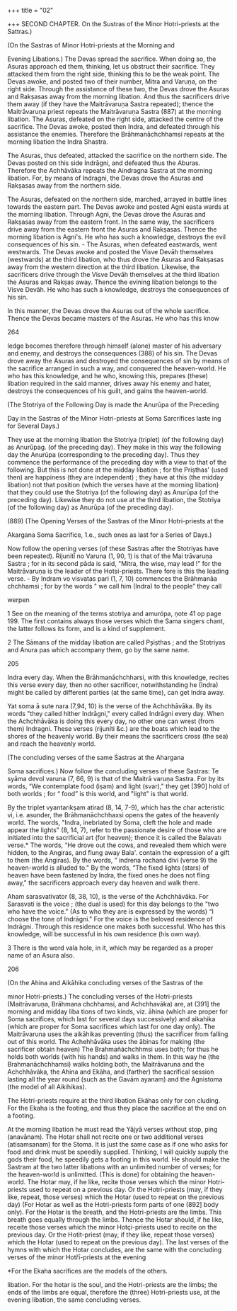 +++
title = "02"

+++
SECOND CHAPTER. On the Sustras of the Minor Hotri-priests at the Sattras.) 

(On the Sastras of Minor Hotri-priests at the Morning and 

Evening Libations.) The Devas spread the sacrifice. When doing so, the Asuras approach ed them, thinking, let us obstruct their sacrifice. They attacked them from the right side, thinking this to be the weak point. The Devas awoke, and posted two of their number, Mitra and Varuṇa, on the right side. Through the assistance of these two, the Devas drove the Asuras and Rakṣasas away from the morning libation. And thus the sacrificers drive them away (if they have the Maitrāvaruṇa Sastra repeated); thence the Maitrāvaruṇa priest repeats the Maitrāvaruṇa Sastra (887) at the morning libation. The Asuras, defeated on the right side, attacked the centre of the sacrifice. The Devas awoke, posted then Indra, and defeated through his assistance the enemies. Therefore the Brāhmanāchchhamsi repeats at the morning libation the Indra Shastra. 

The Asuras, thus defeated, attacked the sacrifice on the northern side. The Devas posted on this side Indrāgni, and defeated thus the Aburas. Therefore the Achhāvāka repeats the Aindragna Sastra at the morning libation. For, by means of Indragni, the Devas drove the Asuras and Rakṣasas away from the northern side. 

The Asuras, defeated on the northern side, marched, arrayed in battle lines towards the eastern part. The Devas awoke and posted Agni easta wards at the morning libation. Through Agni, the Devas drove the Asuras and Rakṣasas away from the eastern front. In the same way, the sacrificers drive away from the eastern front the Asuras and Rakṣasas. Thence the morning libation is Agni's. He who has such a knowledge, destroys the evil consequences of his sin. - The Asuras, when defeated eastwards, went westwards. The Devas awoke and posted the Visve Devāh themselves (westwards) at the third libation, who thus drove the Asuras and Rakṣasas away from the western direction at the third libation. Likewise, the sacrificers drive through the Visve Devāh themselves at the third libation the Asuras and Rakṣas away. Thence the evining libation belongs to the Visve Devāh. He who has such a knowledge, destroys the consequences of his sin. 

In this manner, the Devas drove the Asuras out of the whole sacrifice. Thence the Devas became masters of the Asuras. He who has this know 

264 

ledge becomes therefore through himself (alone) master of his adversary and enemy, and destroys the consequences (388) of his sin. The Devas drove away the Asuras and destroyed the consequences of sin by means of the sacrifice arranged in such a way, and conquered the heaven-world. He who has this knowledge, and he who, knowing this, prepares (these) libation required in the said manner, drives away his enemy and hater, destroys the consequences of his guilt, and gains the heaven-world. 

(The Stotriya of the Following Day is made the Anurūpa of the Preceding 

Day in the Sastras of the Minor Hotri-priests at Soma Sarcrifices laste ing for Several Days.) 

They use at the morning libation the Stotriya (triplet) (of the following day) as Anurūpag. (of the preceding day). They make in this way the following day the Anurūpa (corresponding to the preceding day). Thus they commence the performance of the preceding day with a view to that of the following. But this is not done at the midday libation ; for the Priṣthas' (used then) are happiness (they are independent) ; they have at this (the midday libation) not that position (which the verses have at the morning libation) that they could use the Stotriya (of the following day) as Anurūpa (of the preceding day). Likewise they do not use at the third libation, the Stotriya (of the following day) as Anurūpa (of the preceding day). 

(889) (The Opening Verses of the Sastras of the Minor Hotri-priests at the 

Akargana Soma Sacrifice, 1.e., such ones as last for a Series of Days.) 

Now follow the opening verses (of these Sastras after the Stotriyas have been repeated). Rijunitī no Varuna (1, 90, 1) is that of the Mai trāvaruṇa Sastra ; for in its second pāda is said, "Mitra, the wise, may lead !” for the Maitrāvaruṇa is the leader of the Hotsi-priests. There fore is this the leading verse. - By Indram vo visvatas pari (1, 7, 10) commences the Brāhmanāa chchhamsi ; for by the words " we call him (Indra) to the people” they call 

werpen 

1 See on the meaning of the terms stotriya and amurópa, ṇote 41 op page 199. The first contains always those verses which the Sama singers chant, the latter follows its form, and is a kind of supplement. 

2 The Sāmans of the midday libation are called Pșiṣthas ; and the Stotriyas and Anura pas which accompany them, go by the same name. 

205 

Indra every day. When the Brāhmanāchchharsi, with this knowledge, recites this verse every day, then no other sacrificer, notwithstanding he (Indra) might be called by different parties (at the same time), can get Indra away. 

Yat soma ā sute nara (7,94, 10) is the verse of the Achchhāvāka. By its words "they called hither Indrāgni," every called Indrāgni every day. When the Achchhāvāka is doing this every day, no other one can wrest (from them) Indragni. These verses (rijuníti &c.) are the boats which lead to the shores of the heavenly world. By their means the sacrificers cross (the sea) and reach the heavenly world. 

(The concluding verses of the same Śastras at the Ahargana 

Soma sacrifices.) Now follow the concluding verses of these Sastras: Te syāma devol varuna (7, 66, 9) is that of the Maitrā varuṇa Sastra. For by its words, “We contemplate food (iṣam) and light (svar)," they get [390] hold of both worlds ; for “ food” is this world, and "light" is that world. 

By the triplet vyantarikṣam atirad (8, 14, 7-9), which has the char acteristic vi, i.e. asunder, the Brāhmanāchchhaxsi opens the gates of the heavenly world. The words, "Indra, inebriated by Soma, cleft the hole and made appear the lights" (8, 14, 7), refer to the passionate desire of those who are initiated into the sacrificial art (for heaven); thence it is called the Balavatı verse.* The words, “He drove out the cows, and revealed them which were hidden, to the Angiras, and flung away Bala'. contain the expression of a gift to them (the Angiras). By the words, “ indrena rochaná divi (verse 9) the heaven-world is alluded to." By the words, “The fixed lights (stars) of heaven have been fastened by Indra, the fixed ones he does not fling away," the sacrificers approach every day heaven and walk there. 

Aham sarasvativator (8, 38, 10), is the verse of the Achchhāvāka. For Sarasvati is the voice ; (the dual is used) for this day belongs to the "two who have the voice." (As to who they are is expressed by the words) “I choose the tone of Indrāgni." For the voice is the beloved residence of Indrāgni. Through this residence one makes both successful. Who has this knowledge, will be successful in his own residence (his own way). 

3 There is the word vala hole, in it, which may be regarded as a proper name of an Asura also. 

206 

(On the Ahina and Aikāhika concluding verses of the Sastras of the 

minor Hotri-priests.) The concluding verses of the Hotri-priests (Maitrāvaruṇa, Brāhmana chchhamsi, and Achchhavāka) are, at (391] the morning and midday liba tions of two kinds, viz. āhina (which are proper for Soma sacrifices, which last for several days successively) and aikahika (which are proper for Soma sacrifices which last for one day only). The Maitrāvaruna uses the aikāhikas preventing (thus) the sacrificer from falling out of this world. The Achehhāvāka uses the ābinas for making (the sacrificer obtain heaven) The Brahmañáchchhmsi uses both; for thus he holds both worlds (with his hands) and walks in them. In this way he (the Brahmanāchchhamsi) walks holding both, the Maitrāvaruna and the Achchhāvāka, the Ahina and Ekāha, and (farther) the sacrifical session lasting all the year round (such as the Gavām ayanam) and the Agnistoma (the model of all Aikihikas). 

The Hotri-priests require at the third libation Ekāhas only for con cluding. For the Ekaha is the footing, and thus they place the sacrifice at the end on a footing. 

At the morning libation he must read the Yājyā verses without stop, ping (anavānam). The Hotar shall not recite one or two additional verses (atisamsanam) for the Stoma. It is just the same case as if one who asks for food and drink must be speedily supplied. Thinking, I will quickly supply the gods their food, he speedily gets a footing in this world. He should make the Sastram at the two latter libations with an unlimited number of verses; for the heaven-world is unlimitted. (This is done) for obtaining the heaven-world. The Hotar may, if he like, recite those verses which the minor Hotri-priests used to repeat on a previous day. Or the Hotri-priests (may, if they like, repeat, those verses) which the Hotar (used to repeat on the previous day) (For Hotar as well as the Hotri-priests form parts of one (892] body only). For the Hotar is the breath, and the Hotri-priests are the limbs. This breath goes equally through the limbs. Thence the Hotar should, if he like, receite those verses which the minor Hotçi-priests used to recite on the previous day. Or the Hotit-priest (may, if they like, repeat those verses) which the Hotar (used to repeat on the previous day). The last verses of the hymns with which the Hotar concludes, are the same with the concluding verses of the minor Hotřī-priests at the evening 

*For the Ekaha sacrifices are the models of the others. 

libation. For the hotar is the soul, and the Hotri-priests are the limbs; the ends of the limbs are equal, therefore the (three) Hotri-priests use, at the evening libation, the same concluding verses. 

